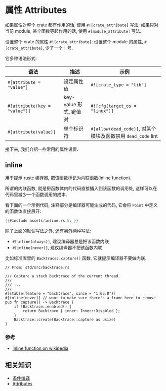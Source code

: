 # 属性 Attributes

如果属性对整个 crate 都有作用的话, 使用 `#![crate_attribute]` 写法; 如果只对当前
module, 某个函数等起作用的话, 使用 `#[module_attribute]` 写法.

设置整个 crate 的属性 `#![crate_attribute]`; 设置整个 module 的属性, `#[crate_attribute]`, 少了一个 `!` 号.

它多种语法形式:

| 语法                            | 描述                | 示例                                                 | 
|-------------------------------|-------------------|----------------------------------------------------|
| `#[attribute = "value"]`      | 设定属性值             | `#![crate_type = "lib"]`                           |
| `#[attribute(key = "value")]` | key-value 形式, 键值对 | `#![cfg(target_os = "linux")]`                     |
| `#[attribute(value)]`         | 单个标识符             | `#[allow(dead_code)]`, 对某个模块及函数禁用 `dead_code` lint |

接下来, 我们介绍一些常用的属性设置.

## inline

用于提示 rustc 编译器, 把该函数标记为内联函数(inline function).

所谓的内联函数, 就是把函数体内的代码直接插入到该函数的调用处, 这样可以在代码里减少一个函数调用的成本.

看下面的一个示例代码, 注释部分是编译器可能生成的代码, 它会将 `Point` 中定义的函数体直接展开:

```rust
{{#include assets/inline.rs:5: }}
```

除了上面的默认写法之外, 还有另外两种写法:
- `#[inline(always)]`, 建议编译器总是把该函数内联
- `#[inline(never)]`, 建议编译器不把该函数内联


比如标准库里的 `Backtrace::capture()` 函数, 它就提示编译器不要做内联.

```rust, ignore
// From: std/src/backtrace.rs

/// Capture a stack backtrace of the current thread.
///
/// ...
///
#[stable(feature = "backtrace", since = "1.65.0")]
#[inline(never)] // want to make sure there's a frame here to remove
pub fn capture() -> Backtrace {
    if !Backtrace::enabled() {
        return Backtrace { inner: Inner::Disabled };
    }
    Backtrace::create(Backtrace::capture as usize)
}
```

### 参考
- [Inline function on wikipedia](https://en.wikipedia.org/wiki/Inline_function)

## 相关知识

- [条件编译](./conditional-compilation.md)
- [Attributes](https://doc.rust-lang.org/reference/attributes.html)
